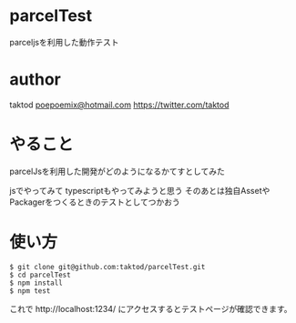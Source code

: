 # parcelTest

parceljsを利用した動作テスト

# author

taktod
poepoemix@hotmail.com
https://twitter.com/taktod

# やること

parcelJsを利用した開発がどのようになるかてすとしてみた

jsでやってみて
typescriptもやってみようと思う
そのあとは独自Assetや Packagerをつくるときのテストとしてつかおう

# 使い方

```
$ git clone git@github.com:taktod/parcelTest.git
$ cd parcelTest
$ npm install
$ npm test
```

これで http://localhost:1234/ にアクセスするとテストページが確認できます。
